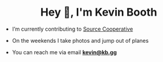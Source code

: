 <h1 align="center">Hey 👋, I'm Kevin Booth</h1>

- I’m currently contributing to [Source Cooperative](https://source.coop)
- On the weekends I take photos and jump out of planes

- You can reach me via email **kevin@kb.gg**

<p align="left">
</p>
